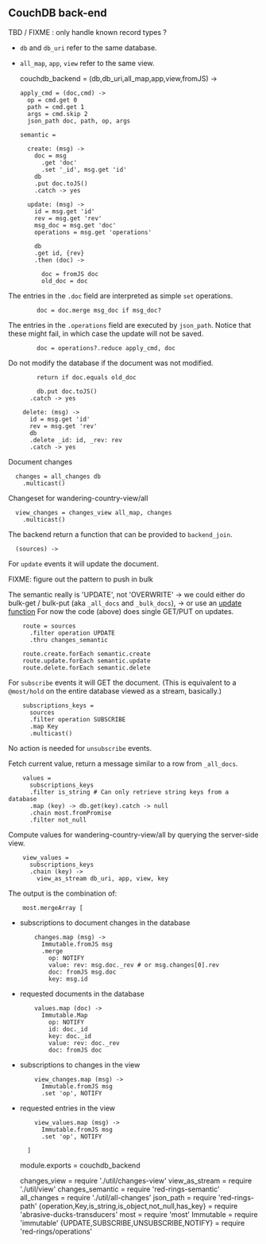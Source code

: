 CouchDB back-end
----------------

TBD / FIXME : only handle known record types ?

- `db` and `db_uri` refer to the same database.
- `all_map`, `app`, `view` refer to the same view.

    couchdb_backend = (db,db_uri,all_map,app,view,fromJS) ->

      apply_cmd = (doc,cmd) ->
        op = cmd.get 0
        path = cmd.get 1
        args = cmd.skip 2
        json_path doc, path, op, args

      semantic =

        create: (msg) ->
          doc = msg
            .get 'doc'
            .set '_id', msg.get 'id'
          db
          .put doc.toJS()
          .catch -> yes

        update: (msg) ->
          id = msg.get 'id'
          rev = msg.get 'rev'
          msg_doc = msg.get 'doc'
          operations = msg.get 'operations'

          db
          .get id, {rev}
          .then (doc) ->

            doc = fromJS doc
            old_doc = doc

The entries in the `.doc` field are interpreted as simple `set` operations.

            doc = doc.merge msg_doc if msg_doc?

The entries in the `.operations` field are executed by `json_path`.
Notice that these might fail, in which case the update will not be saved.

            doc = operations?.reduce apply_cmd, doc

Do not modify the database if the document was not modified.

            return if doc.equals old_doc

            db.put doc.toJS()
          .catch -> yes

        delete: (msg) ->
          id = msg.get 'id'
          rev = msg.get 'rev'
          db
          .delete _id: id, _rev: rev
          .catch -> yes

Document changes

      changes = all_changes db
        .multicast()

Changeset for wandering-country-view/all

      view_changes = changes_view all_map, changes
        .multicast()

The backend return a function that can be provided to `backend_join`.

      (sources) ->

For `update` events it will update the document.

FIXME: figure out the pattern to push in bulk

The semantic really is 'UPDATE', not 'OVERWRITE'
  → we could either do bulk-get / bulk-put (aka `_all_docs` and `_bulk_docs`),
  → or use an [update function](http://docs.couchdb.org/en/2.1.1/api/ddoc/render.html#db-design-design-doc-update-update-name)
For now the code (above) does single GET/PUT on updates.

        route = sources
          .filter operation UPDATE
          .thru changes_semantic

        route.create.forEach semantic.create
        route.update.forEach semantic.update
        route.delete.forEach semantic.delete

For `subscribe` events it will GET the document. (This is equivalent to a `@most/hold` on the entire database viewed as a stream, basically.)

        subscriptions_keys =
          sources
          .filter operation SUBSCRIBE
          .map Key
          .multicast()

No action is needed for `unsubscribe` events.

Fetch current value, return a message similar to a row from `_all_docs`.

        values =
          subscriptions_keys
          .filter is_string # Can only retrieve string keys from a database
          .map (key) -> db.get(key).catch -> null
          .chain most.fromPromise
          .filter not_null

Compute values for wandering-country-view/all by querying the server-side view.

        view_values =
          subscriptions_keys
          .chain (key) ->
            view_as_stream db_uri, app, view, key

The output is the combination of:

        most.mergeArray [

- subscriptions to document changes in the database

          changes.map (msg) ->
            Immutable.fromJS msg
            .merge
              op: NOTIFY
              value: rev: msg.doc._rev # or msg.changes[0].rev
              doc: fromJS msg.doc
              key: msg.id

- requested documents in the database

          values.map (doc) ->
            Immutable.Map
              op: NOTIFY
              id: doc._id
              key: doc._id
              value: rev: doc._rev
              doc: fromJS doc

- subscriptions to changes in the view

          view_changes.map (msg) ->
            Immutable.fromJS msg
            .set 'op', NOTIFY

- requested entries in the view

          view_values.map (msg) ->
            Immutable.fromJS msg
            .set 'op', NOTIFY

        ]

    module.exports = couchdb_backend

    changes_view = require './util/changes-view'
    view_as_stream = require './util/view'
    changes_semantic = require 'red-rings-semantic'
    all_changes = require './util/all-changes'
    json_path = require 'red-rings-path'
    {operation,Key,is_string,is_object,not_null,has_key} = require 'abrasive-ducks-transducers'
    most = require 'most'
    Immutable = require 'immutable'
    {UPDATE,SUBSCRIBE,UNSUBSCRIBE,NOTIFY} = require 'red-rings/operations'
